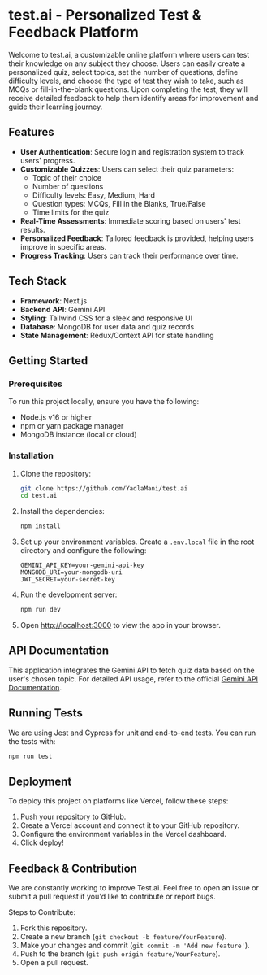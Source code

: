 
# test.ai - Personalized Test & Feedback Platform

Welcome to test.ai, a customizable online platform where users can test their knowledge on any subject they choose. Users can easily create a personalized quiz, select topics, set the number of questions, define difficulty levels, and choose the type of test they wish to take, such as MCQs or fill-in-the-blank questions. Upon completing the test, they will receive detailed feedback to help them identify areas for improvement and guide their learning journey.

## Features

- **User Authentication**: Secure login and registration system to track users' progress.
- **Customizable Quizzes**: Users can select their quiz parameters:
  - Topic of their choice
  - Number of questions
  - Difficulty levels: Easy, Medium, Hard
  - Question types: MCQs, Fill in the Blanks, True/False
  - Time limits for the quiz
- **Real-Time Assessments**: Immediate scoring based on users' test results.
- **Personalized Feedback**: Tailored feedback is provided, helping users improve in specific areas.
- **Progress Tracking**: Users can track their performance over time.

## Tech Stack

- **Framework**: Next.js
- **Backend API**: Gemini API
- **Styling**: Tailwind CSS for a sleek and responsive UI
- **Database**: MongoDB for user data and quiz records
- **State Management**: Redux/Context API for state handling

## Getting Started

### Prerequisites

To run this project locally, ensure you have the following:

- Node.js v16 or higher
- npm or yarn package manager
- MongoDB instance (local or cloud)

### Installation

1. Clone the repository:
   ```bash
   git clone https://github.com/YadlaMani/test.ai
   cd test.ai
   ```

2. Install the dependencies:
   ```bash
   npm install
   ```

3. Set up your environment variables. Create a `.env.local` file in the root directory and configure the following:
   ```env
   GEMINI_API_KEY=your-gemini-api-key
   MONGODB_URI=your-mongodb-uri
   JWT_SECRET=your-secret-key
   ```

4. Run the development server:
   ```bash
   npm run dev
   ```

5. Open [http://localhost:3000](http://localhost:3000) to view the app in your browser.

## API Documentation

This application integrates the Gemini API to fetch quiz data based on the user's chosen topic. For detailed API usage, refer to the official [Gemini API Documentation](https://gemini-api-docs.example.com).

## Running Tests

We are using Jest and Cypress for unit and end-to-end tests. You can run the tests with:

```bash
npm run test
```

## Deployment

To deploy this project on platforms like Vercel, follow these steps:

1. Push your repository to GitHub.
2. Create a Vercel account and connect it to your GitHub repository.
3. Configure the environment variables in the Vercel dashboard.
4. Click deploy!

## Feedback & Contribution

We are constantly working to improve Test.ai. Feel free to open an issue or submit a pull request if you'd like to contribute or report bugs.

Steps to Contribute:

1. Fork this repository.
2. Create a new branch (`git checkout -b feature/YourFeature`).
3. Make your changes and commit (`git commit -m 'Add new feature'`).
4. Push to the branch (`git push origin feature/YourFeature`).
5. Open a pull request.

